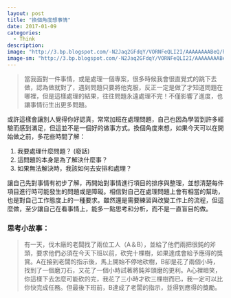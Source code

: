 ```yaml
---
layout: post
title: "換個角度想事情"
date: 2017-01-09
categories:
  - Think
description:
image: "http://3.bp.blogspot.com/-N2Jaq2GFdqY/VORNFeQLI2I/AAAAAAAABeQ/hrX4Qsqj9Qs/s1600/IMG_0293.jpg"
image-sm: "http://3.bp.blogspot.com/-N2Jaq2GFdqY/VORNFeQLI2I/AAAAAAAABeQ/hrX4Qsqj9Qs/s1600/IMG_0293.jpg"
---
```

> 當我面對一件事情，或是處理一個專案，很多時候我會很直覺式的跳下去做，認為做就對了，遇到問題只要將他克服，反正一定是做了才知道問題在哪裡，但是這樣處理的結果，往往問題永遠處理不完！不僅影響了進度，也讓事情衍生出更多問題。

或許這樣會讓別人覺得你好認真，常常加班在處理問題，自己也因為學習到許多經驗而感到滿足，但這並不是一個好的做事方式。換個角度來想，如果今天可以在開始做之前，多花些時間了解：<br/>
1. 我要處理什麼問題？ (廢話)<br/>
2. 這問題的本身是為了解決什麼事？<br/>
3. 如果無法解決時，我該如何去安排和處理？<br/>

讓自己先對事情有初步了解，再開始對事情進行項目的排序與整理，並想清楚每件項目進行時可能發生的問題或是障礙。相信對自己在處理問題上會有相當的幫助，也是對自己工作態度上的一種要求。雖然還是需要練習與改變工作上的流程，但這麼做，至少讓自己在看事情上，能多一點思考和分析，而不是一直盲目的做。

### 思考小故事：
> 有一天，伐木廠的老闆找了兩位工人（A＆B），並給了他們兩把很鈍的斧頭，要求他們必須在今天下班以前，砍完十棵樹，如果達成會給予應得的獎賞。A在接到老闆的指示後，馬上開始不停地砍樹，B卻是花了兩個小時，找到了一個磨刀石，又花了一個小時試著將鈍斧頭磨的更利。A心裡暗笑，你這樣下去怎麼可能砍的完，我花了三小時才砍三棵樹而已，我一定可以比你快完成任務。但最後下班前，B達成了老闆的指示，並得到應得的獎勵。
